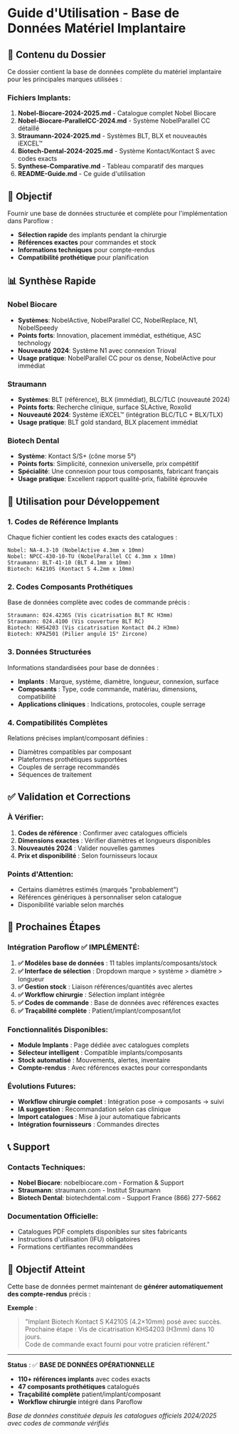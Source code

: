 # Guide d'Utilisation - Base de Données Matériel Implantaire

## 📁 Contenu du Dossier

Ce dossier contient la base de données complète du matériel implantaire pour les principales marques utilisées :

### Fichiers Implants:
1. **Nobel-Biocare-2024-2025.md** - Catalogue complet Nobel Biocare
2. **Nobel-Biocare-ParallelCC-2024.md** - Système NobelParallel CC détaillé
3. **Straumann-2024-2025.md** - Systèmes BLT, BLX et nouveautés iEXCEL™
4. **Biotech-Dental-2024-2025.md** - Système Kontact/Kontact S avec codes exacts
5. **Synthese-Comparative.md** - Tableau comparatif des marques
6. **README-Guide.md** - Ce guide d'utilisation

## 🎯 Objectif

Fournir une base de données structurée et complète pour l'implémentation dans Paroflow :
- **Sélection rapide** des implants pendant la chirurgie
- **Références exactes** pour commandes et stock
- **Informations techniques** pour compte-rendus
- **Compatibilité prothétique** pour planification

## 📊 Synthèse Rapide

### Nobel Biocare
- **Systèmes**: NobelActive, NobelParallel CC, NobelReplace, N1, NobelSpeedy
- **Points forts**: Innovation, placement immédiat, esthétique, ASC technology
- **Nouveauté 2024**: Système N1 avec connexion Trioval
- **Usage pratique**: NobelParallel CC pour os dense, NobelActive pour immédiat

### Straumann  
- **Systèmes**: BLT (référence), BLX (immédiat), BLC/TLC (nouveauté 2024)
- **Points forts**: Recherche clinique, surface SLActive, Roxolid
- **Nouveauté 2024**: Système iEXCEL™ (intégration BLC/TLC + BLX/TLX)
- **Usage pratique**: BLT gold standard, BLX placement immédiat

### Biotech Dental
- **Système**: Kontact S/S+ (cône morse 5°)
- **Points forts**: Simplicité, connexion universelle, prix compétitif
- **Spécialité**: Une connexion pour tous composants, fabricant français
- **Usage pratique**: Excellent rapport qualité-prix, fiabilité éprouvée

## 🔧 Utilisation pour Développement

### 1. Codes de Référence Implants
Chaque fichier contient les codes exacts des catalogues :
```
Nobel: NA-4.3-10 (NobelActive 4.3mm x 10mm)
Nobel: NPCC-430-10-TU (NobelParallel CC 4.3mm x 10mm)
Straumann: BLT-41-10 (BLT 4.1mm x 10mm)
Biotech: K4210S (Kontact S 4.2mm x 10mm)
```

### 2. Codes Composants Prothétiques
Base de données complète avec codes de commande précis :
```
Straumann: 024.4236S (Vis cicatrisation BLT RC H3mm)
Straumann: 024.4100 (Vis couverture BLT RC)
Biotech: KHS4203 (Vis cicatrisation Kontact Ø4.2 H3mm)
Biotech: KPAZ501 (Pilier angulé 15° Zircone)
```

### 3. Données Structurées
Informations standardisées pour base de données :
- **Implants** : Marque, système, diamètre, longueur, connexion, surface
- **Composants** : Type, code commande, matériau, dimensions, compatibilité
- **Applications cliniques** : Indications, protocoles, couple serrage

### 4. Compatibilités Complètes
Relations précises implant/composant définies :
- Diamètres compatibles par composant
- Plateformes prothétiques supportées  
- Couples de serrage recommandés
- Séquences de traitement

## ✅ Validation et Corrections

### À Vérifier:
1. **Codes de référence** : Confirmer avec catalogues officiels
2. **Dimensions exactes** : Vérifier diamètres et longueurs disponibles
3. **Nouveautés 2024** : Valider nouvelles gammes
4. **Prix et disponibilité** : Selon fournisseurs locaux

### Points d'Attention:
- Certains diamètres estimés (marqués "probablement")
- Références génériques à personnaliser selon catalogue
- Disponibilité variable selon marchés

## 🚀 Prochaines Étapes

### Intégration Paroflow ✅ IMPLÉMENTÉ:
1. **✅ Modèles base de données** : 11 tables implants/composants/stock
2. **✅ Interface de sélection** : Dropdown marque > système > diamètre > longueur  
3. **✅ Gestion stock** : Liaison références/quantités avec alertes
4. **✅ Workflow chirurgie** : Sélection implant intégrée
5. **✅ Codes de commande** : Base de données avec références exactes
6. **✅ Traçabilité complète** : Patient/implant/composant/lot

### Fonctionnalités Disponibles:
- **Module Implants** : Page dédiée avec catalogues complets
- **Sélecteur intelligent** : Compatible implants/composants
- **Stock automatisé** : Mouvements, alertes, inventaire
- **Compte-rendus** : Avec références exactes pour correspondants

### Évolutions Futures:
- **Workflow chirurgie complet** : Intégration pose → composants → suivi
- **IA suggestion** : Recommandation selon cas clinique
- **Import catalogues** : Mise à jour automatique fabricants
- **Intégration fournisseurs** : Commandes directes

## 📞 Support

### Contacts Techniques:
- **Nobel Biocare**: nobelbiocare.com - Formation & Support
- **Straumann**: straumann.com - Institut Straumann
- **Biotech Dental**: biotechdental.com - Support France (866) 277-5662

### Documentation Officielle:
- Catalogues PDF complets disponibles sur sites fabricants
- Instructions d'utilisation (IFU) obligatoires
- Formations certifiantes recommandées

## 🎯 Objectif Atteint

Cette base de données permet maintenant de **générer automatiquement des compte-rendus** précis :

**Exemple** :
> "Implant Biotech Kontact S K4210S (4.2×10mm) posé avec succès.  
> Prochaine étape : Vis de cicatrisation KHS4203 (H3mm) dans 10 jours.  
> Code de commande exact fourni pour votre praticien référent."

---

**Status** : ✅ **BASE DE DONNÉES OPÉRATIONNELLE**
- **110+ références implants** avec codes exacts
- **47 composants prothétiques** catalogués  
- **Traçabilité complète** patient/implant/composant
- **Workflow chirurgie** intégré dans Paroflow

*Base de données constituée depuis les catalogues officiels 2024/2025 avec codes de commande vérifiés*